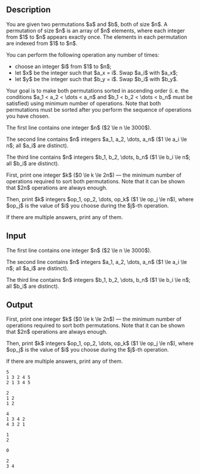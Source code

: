 ## Description

<div><p>You are given two permutations $a$ and $b$, both of size $n$. A permutation of size $n$ is an array of $n$ elements, where each integer from $1$ to $n$ appears exactly once. The elements in each permutation are indexed from $1$ to $n$.</p><p>You can perform the following operation any number of times:</p><ul> <li> choose an integer $i$ from $1$ to $n$; </li><li> let $x$ be the integer such that $a_x = i$. Swap $a_i$ with $a_x$; </li><li> let $y$ be the integer such that $b_y = i$. Swap $b_i$ with $b_y$. </li></ul><p>Your goal is to make both permutations <span class="tex-font-style-bf">sorted in ascending order</span> (i. e. the conditions $a_1 &lt; a_2 &lt; \dots &lt; a_n$ and $b_1 &lt; b_2 &lt; \dots &lt; b_n$ must be satisfied) using <span class="tex-font-style-bf">minimum number of operations</span>. Note that both permutations must be sorted after you perform the sequence of operations you have chosen.</p></div><div class="input-specification"><p>The first line contains one integer $n$ ($2 \le n \le 3000$).</p><p>The second line contains $n$ integers $a_1, a_2, \dots, a_n$ ($1 \le a_i \le n$; all $a_i$ are distinct).</p><p>The third line contains $n$ integers $b_1, b_2, \dots, b_n$ ($1 \le b_i \le n$; all $b_i$ are distinct).</p></div><div class="output-specification"><p>First, print one integer $k$ ($0 \le k \le 2n$) — the minimum number of operations required to sort both permutations. Note that it can be shown that $2n$ operations are always enough.</p><p>Then, print $k$ integers $op_1, op_2, \dots, op_k$ ($1 \le op_j \le n$), where $op_j$ is the value of $i$ you choose during the $j$-th operation.</p><p>If there are multiple answers, print any of them.</p></div>

## Input

<p>The first line contains one integer $n$ ($2 \le n \le 3000$).</p><p>The second line contains $n$ integers $a_1, a_2, \dots, a_n$ ($1 \le a_i \le n$; all $a_i$ are distinct).</p><p>The third line contains $n$ integers $b_1, b_2, \dots, b_n$ ($1 \le b_i \le n$; all $b_i$ are distinct).</p>

## Output

<p>First, print one integer $k$ ($0 \le k \le 2n$) — the minimum number of operations required to sort both permutations. Note that it can be shown that $2n$ operations are always enough.</p><p>Then, print $k$ integers $op_1, op_2, \dots, op_k$ ($1 \le op_j \le n$), where $op_j$ is the value of $i$ you choose during the $j$-th operation.</p><p>If there are multiple answers, print any of them.</p>





```input1
5
1 3 2 4 5
2 1 3 4 5
```




```input2
2
1 2
1 2
```




```input3
4
1 3 4 2
4 3 2 1
```




```output1
1
2
```




```output2
0
```




```output3
2
3 4
```


